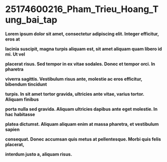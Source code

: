 # 25174600216\_Pham\_Trieu\_Hoang\_Tung\_bai\_tap

**Lorem ipsum dolor sit amet, consectetur adipiscing elit. Integer efficitur, eros at**

**lacinia suscipit, magna turpis aliquam est, sit amet aliquam quam libero id mi. Ut vel**

**placerat risus. Sed tempor in ex vitae sodales. Donec et tempor orci. In pharetra**

**viverra sagittis. Vestibulum risus ante, molestie ac eros efficitur, bibendum tincidunt**

**turpis. In sit amet tortor gravida, ultricies ante vitae, varius tortor. Aliquam finibus**

**porta nulla sed gravida. Aliquam ultricies dapibus ante eget molestie. In hac habitasse**

**platea dictumst. Aliquam aliquam enim at massa pharetra, et vestibulum sapien**

**consequat. Donec accumsan quis metus at pellentesque. Morbi quis felis placerat,**

**interdum justo a, aliquam risus.**

